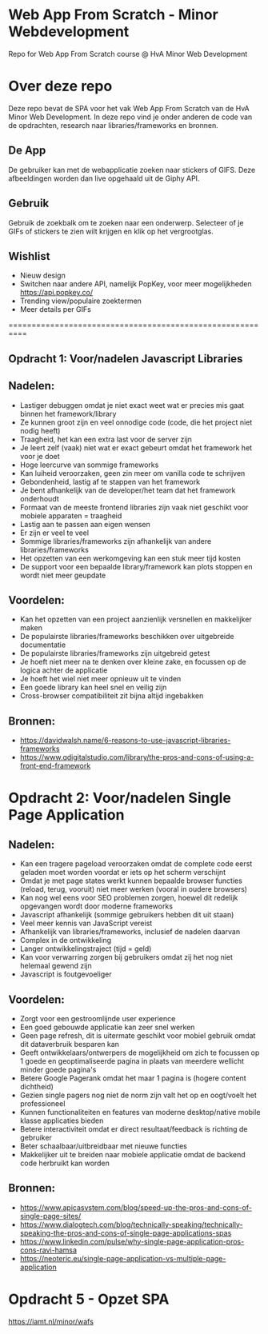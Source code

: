 # Web App From Scratch - Minor Webdevelopment
Repo for Web App From Scratch course @ HvA Minor Web Development


# Over deze repo
Deze repo bevat de SPA voor het vak Web App From Scratch van de HvA Minor Web Development.
In deze repo vind je onder anderen de code van de opdrachten, research naar libraries/frameworks en bronnen.

## De App
De gebruiker kan met de webapplicatie zoeken naar stickers of GIFS. Deze afbeeldingen worden dan live opgehaald uit de Giphy API.

## Gebruik
Gebruik de zoekbalk om te zoeken naar een onderwerp. Selecteer of je GIFs of stickers te zien wilt krijgen en klik op het vergrootglas.

## Wishlist
- Nieuw design
- Switchen naar andere API, namelijk PopKey, voor meer mogelijkheden <https://api.popkey.co/>
- Trending view/populaire zoektermen
- Meer details per GIFs

==========================================================

## Opdracht 1: Voor/nadelen Javascript Libraries 

## Nadelen:
- Lastiger debuggen omdat je niet exact weet wat er precies mis gaat binnen het framework/library
- Ze kunnen groot zijn en veel onnodige code (code, die het project niet nodig heeft)
- Traagheid, het kan een extra last voor de server zijn
- Je leert zelf (vaak) niet wat er exact gebeurt omdat het framework het voor je doet
- Hoge leercurve van sommige frameworks
- Kan luiheid veroorzaken, geen zin meer om vanilla code te schrijven
- Gebondenheid, lastig af te stappen van het framework
- Je bent afhankelijk van de developer/het team dat het framework onderhoudt
- Formaat van de meeste frontend libraries zijn vaak niet geschikt voor mobiele apparaten = traagheid
- Lastig aan te passen aan eigen wensen
- Er zijn er veel te veel
- Sommige libraries/frameworks zijn afhankelijk van andere libraries/frameworks
- Het opzetten van een werkomgeving kan een stuk meer tijd kosten
- De support voor een bepaalde library/framework kan plots stoppen en wordt niet meer geupdate


## Voordelen:
- Kan het opzetten van een project aanzienlijk versnellen en makkelijker maken
- De populairste libraries/frameworks beschikken over uitgebreide documentatie
- De populairste libraries/frameworks zijn uitgebreid getest
- Je hoeft niet meer na te denken over kleine zake, en focussen op de logica achter de applicatie
- Je hoeft het wiel niet meer opnieuw uit te vinden
- Een goede library kan heel snel en veilig zijn
- Cross-browser compatibiliteit zit bijna altijd ingebakken

## Bronnen:
- https://davidwalsh.name/6-reasons-to-use-javascript-libraries-frameworks
- https://www.qdigitalstudio.com/library/the-pros-and-cons-of-using-a-front-end-framework

# Opdracht 2: Voor/nadelen Single Page Application

## Nadelen:
- Kan een tragere pageload veroorzaken omdat de complete code eerst geladen moet worden voordat er iets op het scherm verschijnt
- Omdat je met page states werkt kunnen bepaalde browser functies (reload, terug, vooruit) niet meer werken (vooral in oudere browsers)
- Kan nog wel eens voor SEO problemen zorgen, hoewel dit redelijk opgevangen wordt door moderne frameworks
- Javascript afhankelijk (sommige gebruikers hebben dit uit staan)
- Veel meer kennis van JavaScript vereist
- Afhankelijk van libraries/frameworks, inclusief de nadelen daarvan
- Complex in de ontwikkeling
- Langer ontwikkelingstraject (tijd = geld)
- Kan voor verwarring zorgen bij gebruikers omdat zij het nog niet helemaal gewend zijn
- Javascript is foutgevoeliger

## Voordelen:
- Zorgt voor een gestroomlijnde user experience
- Een goed gebouwde applicatie kan zeer snel werken
- Geen page refresh, dit is uitermate geschikt voor mobiel gebruik omdat dit dataverbruik besparen kan
- Geeft ontwikkelaars/ontwerpers de mogelijkheid om zich te focussen op 1 goede en geoptimaliseerde pagina in plaats van meerdere wellicht minder goede pagina's
- Betere Google Pagerank omdat het maar 1 pagina is (hogere content dichtheid)
- Gezien single pagers nog niet de norm zijn valt het op en oogt/voelt het professioneel
- Kunnen functionaliteiten en features van moderne desktop/native mobile klasse applicaties bieden
- Betere interactiviteit omdat er direct resultaat/feedback is richting de gebruiker
- Beter schaalbaar/uitbreidbaar met nieuwe functies
- Makkelijker uit te breiden naar mobiele applicatie omdat de backend code herbruikt kan worden

## Bronnen:
- https://www.apicasystem.com/blog/speed-up-the-pros-and-cons-of-single-page-sites/
- https://www.dialogtech.com/blog/technically-speaking/technically-speaking-the-pros-and-cons-of-single-page-applications-spas
- https://www.linkedin.com/pulse/why-single-page-application-pros-cons-ravi-hamsa
- https://neoteric.eu/single-page-application-vs-multiple-page-application


# Opdracht 5 - Opzet SPA
https://iamt.nl/minor/wafs
